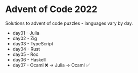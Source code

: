 # Advent of Code 2022

Solutions to advent of code puzzles - languages vary by day.

* day01 - Julia
* day02 - Zig
* day03 - TypeScript
* day04 - Rust
* day05 - Roc
* day06 - Haskell
* day07 - Ocaml ❌ -> Julia -> Ocaml ✅